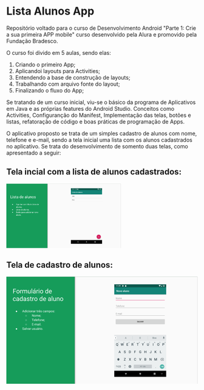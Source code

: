 # Lista Alunos App
Repositório voltado para o curso de Desenvolvimento Android "Parte 1: Crie a sua primeira APP mobile" curso desenvolvido pela Alura e promovido pela Fundação Bradesco.

O curso foi divido em 5 aulas, sendo elas: 


1. Criando o primeiro App;
2. Aplicandoi layouts para Activities;
3. Entendendo a base de construção de layouts;
4. Trabalhando com arquivo fonte do layout;
5. Finalizando o fluxo do App;

Se tratando de um curso inicial, viu-se o básico da programa de Aplicativos em Java e as próprias features do Android Studio. Conceitos como Activities, Configuranção do Manifest, Implementação das telas, botões e listas, refatoração de código e boas práticas de programação de Apps.

O aplicativo proposto se trata de um simples cadastro de alunos com nome, telefone e e-mail, sendo a tela inicial uma lista com os alunos cadastrados no aplicativo.
Se trata do desenvolvimento de somento duas telas, como apresentado a seguir:

## Tela incial com a lista de alunos cadastrados:
<img alt="Desing Tela Inical da lista de alunos" title="#ListaAlunos" src="./imagens/layout_tela_lista_alunos.png" width="60%" heigh="60%"/>

## Tela de cadastro de alunos:
<img alt="Desing Tela de cadastro de alunos" title="#CadastroAlunos" src="./imagens/layout_tela_novo_aluno.png" />
